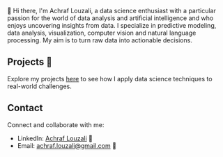 👋 Hi there, I'm Achraf Louzali, a data science enthusiast with a particular passion for the world of data analysis and artificial intelligence and who enjoys uncovering insights from data. I specialize in predictive modeling, data analysis, visualization, computer vision and natural language processing. My aim is to turn raw data into actionable decisions.

## Projects 🚀

Explore my projects [here](https://github.com/achraflouzali?tab=repositories) to see how I apply data science techniques to real-world challenges.

## Contact 

Connect and collaborate with me:

- LinkedIn: [Achraf Louzali](https://www.linkedin.com/in/achraflouzali) 💼
- Email: achraf.louzali@gmail.com 📧
